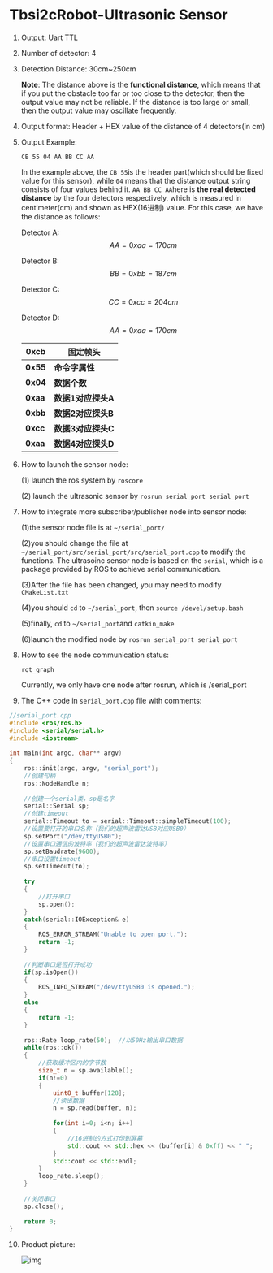 # Tbsi2cRobot-Ultrasonic Sensor

1. Output: Uart TTL

2. Number of detector: 4

3. Detection Distance: 30cm~250cm

   **Note**: The distance above is the **functional distance**, which means that if you put the obstacle too far or too close to the detector, then the output value may not be reliable. If the distance is too large or small, then the output value may oscillate frequently.

4. Output format: Header + HEX value of the distance of 4 detectors(in cm)

5. Output Example:

   `CB 55 04 AA BB CC AA`

   In the example above, the `CB 55`is the header part(which should be fixed value for this sensor), while `04` means that the distance output string consists of four values behind it. `AA BB CC AA`here is **the real detected distance** by the four detectors respectively, which is measured in centimeter(cm) and shown as HEX(16进制) value. For this case, we have the distance as follows:

   Detector A: $$AA=0xaa=170cm$$

   Detector B: $$BB=0xbb=187cm$$

   Detector C: $$CC=0xcc=204cm$$

   Detector D: $$AA=0xaa=170cm$$

   | **0xcb** | **固定帧头**       |
   | -------- | ------------------ |
   | **0x55** | **命令字属性**     |
   | **0x04** | **数据个数**       |
   | **0xaa** | **数据1对应探头A** |
   | **0xbb** | **数据2对应探头B** |
   | **0xcc** | **数据3对应探头C** |
   | **0xaa** | **数据4对应探头D** |

6. How to launch the sensor node:

   (1) launch the ros system by `roscore`

   (2) launch the ultrasonic sensor by `rosrun serial_port serial_port`

7. How to integrate more subscriber/publisher node into sensor node:

   (1)the sensor node file is at `~/serial_port/`

   (2)you should change the file at `~/serial_port/src/serial_port/src/serial_port.cpp` to modify the functions. The ultrasoinc sensor node is based on the `serial`, which is a package provided by ROS to achieve serial communication.

   (3)After the file has been changed, you may need to modify `CMakeList.txt`

   (4)you should `cd` to `~/serial_port`, then `source /devel/setup.bash`

   (5)finally, `cd` to `~/serial_port`and `catkin_make`

   (6)launch the modified node by `rosrun serial_port serial_port`

8. How to see the node communication status:

   `rqt_graph`

   Currently, we only have one node after rosrun, which is /serial_port

9. The C++ code in `serial_port.cpp` file with comments:

````c++
//serial_port.cpp
#include <ros/ros.h>
#include <serial/serial.h>
#include <iostream>
 
int main(int argc, char** argv)
{
    ros::init(argc, argv, "serial_port");
    //创建句柄
    ros::NodeHandle n;
    
    //创建一个serial类，sp是名字
    serial::Serial sp;
    //创建timeout
    serial::Timeout to = serial::Timeout::simpleTimeout(100);
    //设置要打开的串口名称（我们的超声波雷达USB对应USB0）
    sp.setPort("/dev/ttyUSB0");
    //设置串口通信的波特率（我们的超声波雷达波特率）
    sp.setBaudrate(9600);
    //串口设置timeout
    sp.setTimeout(to);
 
    try
    {
        //打开串口
        sp.open();
    }
    catch(serial::IOException& e)
    {
        ROS_ERROR_STREAM("Unable to open port.");
        return -1;
    }
    
    //判断串口是否打开成功
    if(sp.isOpen())
    {
        ROS_INFO_STREAM("/dev/ttyUSB0 is opened.");
    }
    else
    {
        return -1;
    }
    
    ros::Rate loop_rate(50);  //以50Hz输出串口数据
    while(ros::ok())
    {
        //获取缓冲区内的字节数
        size_t n = sp.available();
        if(n!=0)
        {
            uint8_t buffer[128];
            //读出数据
            n = sp.read(buffer, n);
            
            for(int i=0; i<n; i++)
            {
                //16进制的方式打印到屏幕
                std::cout << std::hex << (buffer[i] & 0xff) << " ";
            }
            std::cout << std::endl;
        }
        loop_rate.sleep();
    }
    
    //关闭串口
    sp.close();
 
    return 0;
}
````

10. Product picture:

    ![img](https://img.alicdn.com/imgextra/i1/4041770501/O1CN011FZUsox0KYY3VC3_!!4041770501.jpg)

